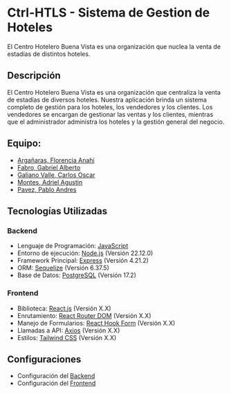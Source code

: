 # Ctrl-HTLS - Sistema de Gestion de Hoteles

El Centro Hotelero Buena Vista es una organización que nuclea la venta de estadías de distintos hoteles.

## Descripción

El Centro Hotelero Buena Vista es una organización que centraliza la venta de estadías de diversos hoteles. Nuestra aplicación brinda un sistema completo de gestión para los hoteles, los vendedores y los clientes. Los vendedores se encargan de gestionar las ventas y los clientes, mientras que el administrador administra los hoteles y la gestión general del negocio.

## Equipo:

- [Argañaras, Florencia Anahí](https://github.com/FlorArg)
- [Fabro, Gabriel Alberto](https://github.com/GabrielFabro)
- [Galiano Valle, Carlos Oscar](https://github.com/Cachi1997)
- [Montes, Adriel Agustin](https://github.com/Adriel-M-A)
- [Pavez, Pablo Andres](https://github.com/pablopavez)

## Tecnologías Utilizadas

### Backend

- Lenguaje de Programación: [JavaScript](https://developer.mozilla.org/es/docs/Web/JavaScript)
- Entorno de ejecución: [Node.js](https://nodejs.org/docs/latest/api/) (Versión 22.12.0)
- Framework Principal: [Express](https://expressjs.com/en/4x/api.html) (Versión 4.21.2)
- ORM: [Sequelize](https://sequelize.org/api/v6/identifiers) (Versión 6.37.5)
- Base de Datos: [PostgreSQL](https://www.postgresql.org/docs/17/index.html) (Versión 17.2)

### Frontend

- Biblioteca: [React.js](https://es.react.dev/) (Versión X.X)
- Enrutamiento: [React Router DOM](https://reactrouter.com/en/main) (Versión X.X)
- Manejo de Formularios: [React Hook Form](https://react-hook-form.com/) (Versión X.X)
- Llamadas a API: [Axios](https://axios-http.com/) (Versión X.X)
- Estilos: [Tailwind CSS](https://tailwindcss.com/) (Versión X.X)

## Configuraciones

- Configuración del [Backend](https://github.com/UNPSJB/Ctrl-HTLS/blob/main/backend/README.md)
- Configuración del [Frontend](https://github.com/UNPSJB/Ctrl-HTLS/blob/main/frontend/README.md)
